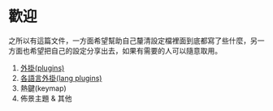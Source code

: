# 歡迎

之所以有這篇文件，一方面希望幫助自己釐清設定檔裡面到底都寫了些什麼，另一方面也希望把自己的設定分享出去，如果有需要的人可以隨意取用。

1. [外掛(plugins)](https://github.com/nkj20932/.vim/blob/master/document/plugins.md)
2. [各語言外掛(lang plugins)](https://github.com/nkj20932/.vim/blob/master/document/lang_plugins.md)
3. 熱鍵(keymap)
4. 佈景主題 & 其他
